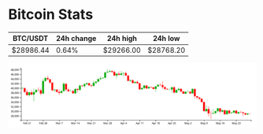 # Bitcoin Stats

BTC/USDT|24h change|24h high|24h low|
|---|---|---|---|
|$28986.44|0.64%|$29266.00|$28768.20|

<img src="./chart.svg">
